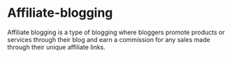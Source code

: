 # Affiliate-blogging
Affiliate blogging is a type of blogging where bloggers promote products or services through their blog and earn a commission for any sales made through their unique affiliate links.

